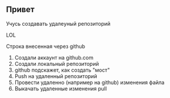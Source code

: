 ## Привет

Учусь создавать удалеyный репозиторий

LOL

Строка внесенная через github

1. Создали аккаунт на github.com
2. Создали локальный репозиторий
3. github подскажет, как создать "мост"
4. Push на удаленный репозиторий
5. Провести удаленно (например на github) изменения файла
6. Выкачать удаленные изменения pull

